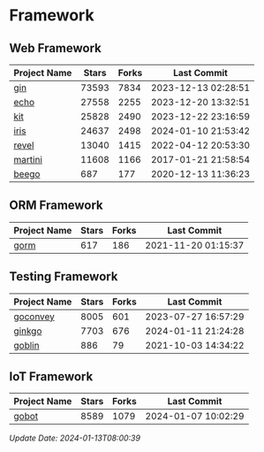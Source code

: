 # Framework

## Web Framework
| Project Name | Stars | Forks | Last Commit |
| ------------ | ----- | ----- | ----------- |
| [gin](https://github.com/gin-gonic/gin) | 73593 | 7834 | 2023-12-13 02:28:51 |
| [echo](https://github.com/labstack/echo) | 27558 | 2255 | 2023-12-20 13:32:51 |
| [kit](https://github.com/go-kit/kit) | 25828 | 2490 | 2023-12-22 23:16:59 |
| [iris](https://github.com/kataras/iris) | 24637 | 2498 | 2024-01-10 21:53:42 |
| [revel](https://github.com/revel/revel) | 13040 | 1415 | 2022-04-12 20:53:30 |
| [martini](https://github.com/go-martini/martini) | 11608 | 1166 | 2017-01-21 21:58:54 |
| [beego](https://github.com/astaxie/beego) | 687 | 177 | 2020-12-13 11:36:23 |

## ORM Framework
| Project Name | Stars | Forks | Last Commit |
| ------------ | ----- | ----- | ----------- |
| [gorm](https://github.com/jinzhu/gorm) | 617 | 186 | 2021-11-20 01:15:37 |

## Testing Framework
| Project Name | Stars | Forks | Last Commit |
| ------------ | ----- | ----- | ----------- |
| [goconvey](https://github.com/smartystreets/goconvey) | 8005 | 601 | 2023-07-27 16:57:29 |
| [ginkgo](https://github.com/onsi/ginkgo) | 7703 | 676 | 2024-01-11 21:24:28 |
| [goblin](https://github.com/franela/goblin) | 886 | 79 | 2021-10-03 14:34:22 |

## IoT Framework
| Project Name | Stars | Forks | Last Commit |
| ------------ | ----- | ----- | ----------- |
| [gobot](https://github.com/hybridgroup/gobot) | 8589 | 1079 | 2024-01-07 10:02:29 |

*Update Date: 2024-01-13T08:00:39*